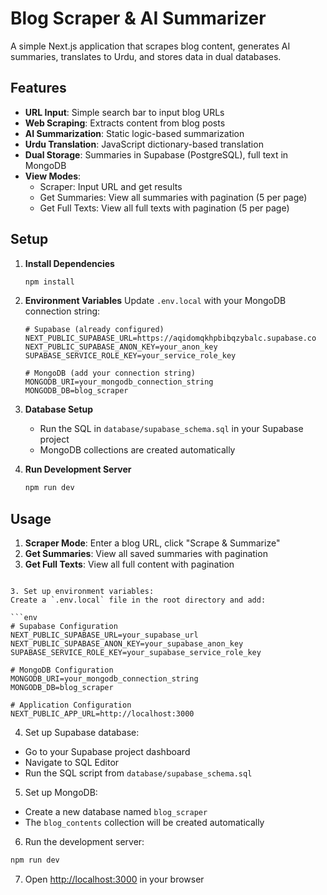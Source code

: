 # Blog Scraper & AI Summarizer

A simple Next.js application that scrapes blog content, generates AI summaries, translates to Urdu, and stores data in dual databases.

## Features

- **URL Input**: Simple search bar to input blog URLs
- **Web Scraping**: Extracts content from blog posts
- **AI Summarization**: Static logic-based summarization
- **Urdu Translation**: JavaScript dictionary-based translation
- **Dual Storage**: Summaries in Supabase (PostgreSQL), full text in MongoDB
- **View Modes**: 
  - Scraper: Input URL and get results
  - Get Summaries: View all summaries with pagination (5 per page)
  - Get Full Texts: View all full texts with pagination (5 per page)

## Setup

1. **Install Dependencies**
   ```bash
   npm install
   ```

2. **Environment Variables**
   Update `.env.local` with your MongoDB connection string:
   ```env
   # Supabase (already configured)
   NEXT_PUBLIC_SUPABASE_URL=https://aqidomqkhpbibqzybalc.supabase.co
   NEXT_PUBLIC_SUPABASE_ANON_KEY=your_anon_key
   SUPABASE_SERVICE_ROLE_KEY=your_service_role_key

   # MongoDB (add your connection string)
   MONGODB_URI=your_mongodb_connection_string
   MONGODB_DB=blog_scraper
   ```

3. **Database Setup**
   - Run the SQL in `database/supabase_schema.sql` in your Supabase project
   - MongoDB collections are created automatically

4. **Run Development Server**
   ```bash
   npm run dev
   ```

## Usage

1. **Scraper Mode**: Enter a blog URL, click "Scrape & Summarize"
2. **Get Summaries**: View all saved summaries with pagination
3. **Get Full Texts**: View all full content with pagination
```

3. Set up environment variables:
Create a `.env.local` file in the root directory and add:

```env
# Supabase Configuration
NEXT_PUBLIC_SUPABASE_URL=your_supabase_url
NEXT_PUBLIC_SUPABASE_ANON_KEY=your_supabase_anon_key
SUPABASE_SERVICE_ROLE_KEY=your_supabase_service_role_key

# MongoDB Configuration
MONGODB_URI=your_mongodb_connection_string
MONGODB_DB=blog_scraper

# Application Configuration
NEXT_PUBLIC_APP_URL=http://localhost:3000
```

4. Set up Supabase database:
- Go to your Supabase project dashboard
- Navigate to SQL Editor
- Run the SQL script from `database/supabase_schema.sql`

5. Set up MongoDB:
- Create a new database named `blog_scraper`
- The `blog_contents` collection will be created automatically

6. Run the development server:
```bash
npm run dev
```

7. Open [http://localhost:3000](http://localhost:3000) in your browser
